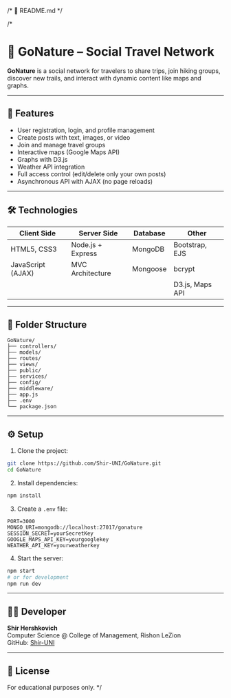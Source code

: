 /* 📄 README.md */

/*
# 🌿 GoNature – Social Travel Network

**GoNature** is a social network for travelers to share trips, join hiking groups, discover new trails, and interact with dynamic content like maps and graphs.

---

## 🚀 Features
- User registration, login, and profile management
- Create posts with text, images, or video
- Join and manage travel groups
- Interactive maps (Google Maps API)
- Graphs with D3.js
- Weather API integration
- Full access control (edit/delete only your own posts)
- Asynchronous API with AJAX (no page reloads)

---

## 🛠️ Technologies
| Client Side        | Server Side         | Database     | Other              |
|--------------------|----------------------|--------------|--------------------|
| HTML5, CSS3        | Node.js + Express    | MongoDB      | Bootstrap, EJS     |
| JavaScript (AJAX)  | MVC Architecture     | Mongoose     | bcrypt             |
|                    |                      |              | D3.js, Maps API    |

---

## 📂 Folder Structure

```
GoNature/
├── controllers/
├── models/
├── routes/
├── views/
├── public/
├── services/
├── config/
├── middleware/
├── app.js
├── .env
└── package.json
```

---

## ⚙️ Setup

1. Clone the project:
```bash
git clone https://github.com/Shir-UNI/GoNature.git
cd GoNature
```

2. Install dependencies:
```bash
npm install
```

3. Create a `.env` file:
```env
PORT=3000
MONGO_URI=mongodb://localhost:27017/gonature
SESSION_SECRET=yourSecretKey
GOOGLE_MAPS_API_KEY=yourgooglekey
WEATHER_API_KEY=yourweatherkey
```

4. Start the server:
```bash
npm start
# or for development
npm run dev
```

---

## 👩‍💻 Developer
**Shir Hershkovich**  
Computer Science @ College of Management, Rishon LeZion  
GitHub: [Shir-UNI](https://github.com/Shir-UNI)

---

## 🪪 License
For educational purposes only.
*/
